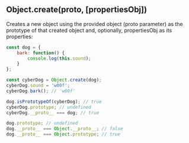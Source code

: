 ## Object.create(proto, [propertiesObj])
Creates a new object using the provided object (proto parameter) as the prototype of that created object and, optionally, propertiesObj as its properties:
```js
const dog = {
    bark: function() {
        console.log(this.sound);
    }
};

const cyberDog = Object.create(dog);
cyberDog.sound = 'w00f';
cyberDog.bark(); // 'w00f'

dog.isPrototypeOf(cyberDog); // true
cyberDog.prototype; // undefined
cyberDog.__proto__ === dog; // true

dog.prototype; // undefined
dog.__proto__ === Object.__proto__; // false
dog.__proto__ === Object.prototype; // true
```
